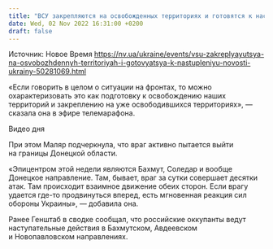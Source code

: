 ```yaml
---
title: "ВСУ закрепляются на освобожденных территориях и готовятся к наступлению — Маляр"
date: Wed, 02 Nov 2022 16:31:00 +0200
draft: false
---
```

Источник: Новое Время https://nv.ua/ukraine/events/vsu-zakreplyayutsya-na-osvobozhdennyh-territoriyah-i-gotovyatsya-k-nastupleniyu-novosti-ukrainy-50281069.html


«Если говорить в целом о ситуации на фронтах, то можно охарактеризовать это как подготовку к освобождению наших территорий и закреплению на уже освободившихся территориях», — сказала она в эфире телемарафона.

 Видео дня   

При этом Маляр подчеркнула, что враг активно пытается выйти на границы Донецкой области.

«Эпицентром этой недели являются Бахмут, Соледар и вообще Донецкое направление. Там, бывает, враг за сутки совершает десятки атак. Там происходит взаимное движение обеих сторон. Если врагу удается где-то продвинуться вперед, есть мгновенная реакция сил обороны Украины», — добавила она.

Ранее Генштаб в сводке сообщал, что российские оккупанты ведут наступательные действия в Бахмутском, Авдеевском и Новопавловском направлениях.
